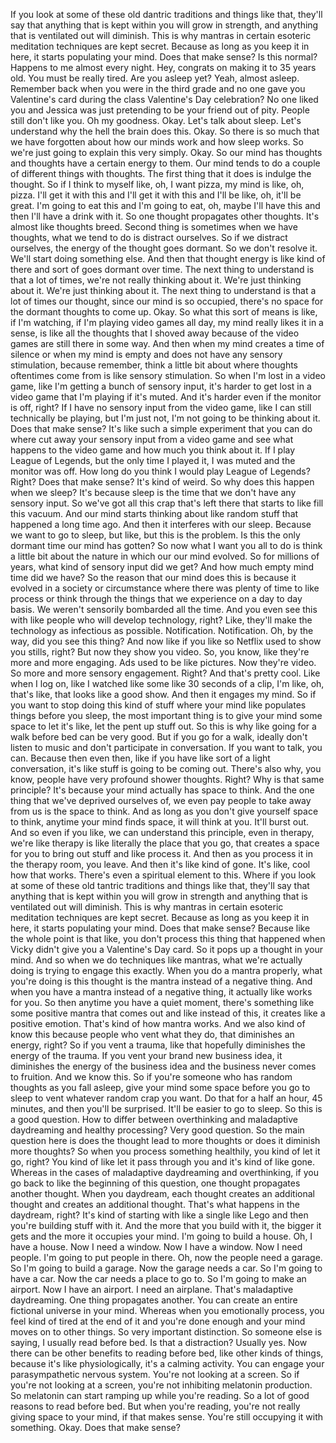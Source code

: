  If you look at some of these old dantric traditions and things like that, they'll say that anything that is kept within you will grow in strength, and anything that is ventilated out will diminish. This is why mantras in certain esoteric meditation techniques are kept secret. Because as long as you keep it in here, it starts populating your mind. Does that make sense? Is this normal? Happens to me almost every night. Hey, congrats on making it to 35 years old. You must be really tired. Are you asleep yet? Yeah, almost asleep. Remember back when you were in the third grade and no one gave you Valentine's card during the class Valentine's Day celebration? No one liked you and Jessica was just pretending to be your friend out of pity. People still don't like you. Oh my goodness. Okay. Let's talk about sleep. Let's understand why the hell the brain does this. Okay. So there is so much that we have forgotten about how our minds work and how sleep works. So we're just going to explain this very simply. Okay. So our mind has thoughts and thoughts have a certain energy to them. Our mind tends to do a couple of different things with thoughts. The first thing that it does is indulge the thought. So if I think to myself like, oh, I want pizza, my mind is like, oh, pizza. I'll get it with this and I'll get it with this and I'll be like, oh, it'll be great. I'm going to eat this and I'm going to eat, oh, maybe I'll have this and then I'll have a drink with it. So one thought propagates other thoughts. It's almost like thoughts breed. Second thing is sometimes when we have thoughts, what we tend to do is distract ourselves. So if we distract ourselves, the energy of the thought goes dormant. So we don't resolve it. We'll start doing something else. And then that thought energy is like kind of there and sort of goes dormant over time. The next thing to understand is that a lot of times, we're not really thinking about it. We're just thinking about it. We're just thinking about it. The next thing to understand is that a lot of times our thought, since our mind is so occupied, there's no space for the dormant thoughts to come up. Okay. So what this sort of means is like, if I'm watching, if I'm playing video games all day, my mind really likes it in a sense, is like all the thoughts that I shoved away because of the video games are still there in some way. And then when my mind creates a time of silence or when my mind is empty and does not have any sensory stimulation, because remember, think a little bit about where thoughts oftentimes come from is like sensory stimulation. So when I'm lost in a video game, like I'm getting a bunch of sensory input, it's harder to get lost in a video game that I'm playing if it's muted. And it's harder even if the monitor is off, right? If I have no sensory input from the video game, like I can still technically be playing, but I'm just not, I'm not going to be thinking about it. Does that make sense? It's like such a simple experiment that you can do where cut away your sensory input from a video game and see what happens to the video game and how much you think about it. If I play League of Legends, but the only time I played it, I was muted and the monitor was off. How long do you think I would play League of Legends? Right? Does that make sense? It's kind of weird. So why does this happen when we sleep? It's because sleep is the time that we don't have any sensory input. So we've got all this crap that's left there that starts to like fill this vacuum. And our mind starts thinking about like random stuff that happened a long time ago. And then it interferes with our sleep. Because we want to go to sleep, but like, but this is the problem. Is this the only dormant time our mind has gotten? So now what I want you all to do is think a little bit about the nature in which our our mind evolved. So for millions of years, what kind of sensory input did we get? And how much empty mind time did we have? So the reason that our mind does this is because it evolved in a society or circumstance where there was plenty of time to like process or think through the things that we experience on a day to day basis. We weren't sensorily bombarded all the time. And you even see this with like people who will develop technology, right? Like, they'll make the technology as infectious as possible. Notification. Notification. Oh, by the way, did you see this thing? And now like if you like so Netflix used to show you stills, right? But now they show you video. So, you know, like they're more and more engaging. Ads used to be like pictures. Now they're video. So more and more sensory engagement. Right? And that's pretty cool. Like when I log on, like I watched like some like 30 seconds of a clip, I'm like, oh, that's like, that looks like a good show. And then it engages my mind. So if you want to stop doing this kind of stuff where your mind like populates things before you sleep, the most important thing is to give your mind some space to let it's like, let the pent up stuff out. So this is why like going for a walk before bed can be very good. But if you go for a walk, ideally don't listen to music and don't participate in conversation. If you want to talk, you can. Because then even then, like if you have like sort of a light conversation, it's like stuff is going to be coming out. There's also why, you know, people have very profound shower thoughts. Right? Why is that same principle? It's because your mind actually has space to think. And the one thing that we've deprived ourselves of, we even pay people to take away from us is the space to think. And as long as you don't give yourself space to think, anytime your mind finds space, it will think at you. It'll burst out. And so even if you like, we can understand this principle, even in therapy, we're like therapy is like literally the place that you go, that creates a space for you to bring out stuff and like process it. And then as you process it in the therapy room, you leave. And then it's like kind of gone. It's like, cool how that works. There's even a spiritual element to this. Where if you look at some of these old tantric traditions and things like that, they'll say that anything that is kept within you will grow in strength and anything that is ventilated out will diminish. This is why mantras in certain esoteric meditation techniques are kept secret. Because as long as you keep it in here, it starts populating your mind. Does that make sense? Because like the whole point is that like, you don't process this thing that happened when Vicky didn't give you a Valentine's Day card. So it pops up a thought in your mind. And so when we do techniques like mantras, what we're actually doing is trying to engage this exactly. When you do a mantra properly, what you're doing is this thought is the mantra instead of a negative thing. And when you have a mantra instead of a negative thing, it actually like works for you. So then anytime you have a quiet moment, there's something like some positive mantra that comes out and like instead of this, it creates like a positive emotion. That's kind of how mantra works. And we also kind of know this because people who vent what they do, that diminishes an energy, right? So if you vent a trauma, like that hopefully diminishes the energy of the trauma. If you vent your brand new business idea, it diminishes the energy of the business idea and the business never comes to fruition. And we know this. So if you're someone who has random thoughts as you fall asleep, give your mind some space before you go to sleep to vent whatever random crap you want. Do that for a half an hour, 45 minutes, and then you'll be surprised. It'll be easier to go to sleep. So this is a good question. How to differ between overthinking and maladaptive daydreaming and healthy processing? Very good question. So the main question here is does the thought lead to more thoughts or does it diminish more thoughts? So when you process something healthily, you kind of let it go, right? You kind of like let it pass through you and it's kind of like gone. Whereas in the cases of maladaptive daydreaming and overthinking, if you go back to like the beginning of this question, one thought propagates another thought. When you daydream, each thought creates an additional thought and creates an additional thought. That's what happens in the daydream, right? It's kind of starting with like a single like Lego and then you're building stuff with it. And the more that you build with it, the bigger it gets and the more it occupies your mind. I'm going to build a house. Oh, I have a house. Now I need a window. Now I have a window. Now I need people. I'm going to put people in there. Oh, now the people need a garage. So I'm going to build a garage. Now the garage needs a car. So I'm going to have a car. Now the car needs a place to go to. So I'm going to make an airport. Now I have an airport. I need an airplane. That's maladaptive daydreaming. One thing propagates another. You can create an entire fictional universe in your mind. Whereas when you emotionally process, you feel kind of tired at the end of it and you're done enough and your mind moves on to other things. So very important distinction. So someone else is saying, I usually read before bed. Is that a distraction? Usually yes. Now there can be other benefits to reading before bed, like other kinds of things, because it's like physiologically, it's a calming activity. You can engage your parasympathetic nervous system. You're not looking at a screen. So if you're not looking at a screen, you're not inhibiting melatonin production. So melatonin can start ramping up while you're reading. So a lot of good reasons to read before bed. But when you're reading, you're not really giving space to your mind, if that makes sense. You're still occupying it with something. Okay. Does that make sense?
